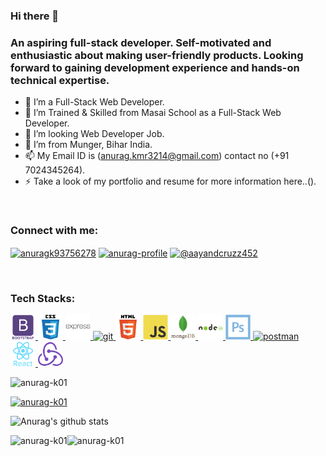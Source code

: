 ### Hi there 👋

### An aspiring full-stack developer. Self-motivated and enthusiastic about making user-friendly products. Looking forward to gaining development experience and hands-on technical expertise.

- 🔭 I’m a Full-Stack Web Developer.                                    
- 🌱 I’m Trained & Skilled from Masai School as a Full-Stack Web Developer.                 
- 👯 I’m looking Web Developer Job.
- 💬 I’m from Munger, Bihar India.
- 📫 My Email ID is (anurag.kmr3214@gmail.com) contact no (+91 7024345264).
- ⚡ Take a look of my portfolio and resume for more information here..().</div>
</br>
<h3 align="left">Connect with me:</h3>
<p align="left">
<a href="https://twitter.com/anuragk93756278" target="blank"><img align="center" src="https://raw.githubusercontent.com/rahuldkjain/github-profile-readme-generator/master/src/images/icons/Social/twitter.svg" alt="anuragk93756278" height="30" width="40" /></a>
<a href="https://linkedin.com/in/anurag-profile" target="blank"><img align="center" src="https://raw.githubusercontent.com/rahuldkjain/github-profile-readme-generator/master/src/images/icons/Social/linked-in-alt.svg" alt="anurag-profile" height="30" width="40" /></a>
<a href="https://medium.com/@aayandcruzz452" target="blank"><img align="center" src="https://raw.githubusercontent.com/rahuldkjain/github-profile-readme-generator/master/src/images/icons/Social/medium.svg" alt="@aayandcruzz452" height="30" width="40" /></a>
</p>
</br>
<h3 align="left">Tech Stacks:</h3>
<p align="left"> <a href="https://getbootstrap.com" target="_blank"> <img src="https://raw.githubusercontent.com/devicons/devicon/master/icons/bootstrap/bootstrap-plain-wordmark.svg" alt="bootstrap" width="40" height="40"/> </a> <a href="https://www.w3schools.com/css/" target="_blank"> <img src="https://raw.githubusercontent.com/devicons/devicon/master/icons/css3/css3-original-wordmark.svg" alt="css3" width="40" height="40"/> </a> <a href="https://expressjs.com" target="_blank"> <img src="https://raw.githubusercontent.com/devicons/devicon/master/icons/express/express-original-wordmark.svg" alt="express" width="40" height="40"/> </a> <a href="https://git-scm.com/" target="_blank"> <img src="https://www.vectorlogo.zone/logos/git-scm/git-scm-icon.svg" alt="git" width="40" height="40"/> </a> <a href="https://www.w3.org/html/" target="_blank"> <img src="https://raw.githubusercontent.com/devicons/devicon/master/icons/html5/html5-original-wordmark.svg" alt="html5" width="40" height="40"/> </a> <a href="https://developer.mozilla.org/en-US/docs/Web/JavaScript" target="_blank"> <img src="https://raw.githubusercontent.com/devicons/devicon/master/icons/javascript/javascript-original.svg" alt="javascript" width="40" height="40"/> </a> <a href="https://www.mongodb.com/" target="_blank"> <img src="https://raw.githubusercontent.com/devicons/devicon/master/icons/mongodb/mongodb-original-wordmark.svg" alt="mongodb" width="40" height="40"/> </a> <a href="https://nodejs.org" target="_blank"> <img src="https://raw.githubusercontent.com/devicons/devicon/master/icons/nodejs/nodejs-original-wordmark.svg" alt="nodejs" width="40" height="40"/> </a> <a href="https://www.photoshop.com/en" target="_blank"> <img src="https://raw.githubusercontent.com/devicons/devicon/master/icons/photoshop/photoshop-line.svg" alt="photoshop" width="40" height="40"/> </a> <a href="https://postman.com" target="_blank"> <img src="https://www.vectorlogo.zone/logos/getpostman/getpostman-icon.svg" alt="postman" width="40" height="40"/> </a> <a href="https://reactjs.org/" target="_blank"> <img src="https://raw.githubusercontent.com/devicons/devicon/master/icons/react/react-original-wordmark.svg" alt="react" width="40" height="40"/> </a> <a href="https://redux.js.org" target="_blank"> <img src="https://raw.githubusercontent.com/devicons/devicon/master/icons/redux/redux-original.svg" alt="redux" width="40" height="40"/> </a> </p>



<p align="left"> <img src="https://komarev.com/ghpvc/?username=anurag-k01&label=Profile%20views&color=0e75b6&style=flat" alt="anurag-k01" /> </p>

<p align="left"> <a href="https://github.com/ryo-ma/github-profile-trophy"><img src="https://github-profile-trophy.vercel.app/?username=anurag-k01" alt="anurag-k01" /></a> </p>


![Anurag's github stats](https://github-readme-stats.vercel.app/api?username=anurag-k01&show_icons=true&theme=radical&locale=en)

<p><img align="left" src="https://github-readme-stats.vercel.app/api/top-langs?username=anurag-k01&show_icons=true&locale=en&layout=compact&theme=radical" alt="anurag-k01" /></p>

<p><img align="left" src="https://github-readme-streak-stats.herokuapp.com/?user=anurag-k01&theme=radical" alt="anurag-k01" /></p>


  
